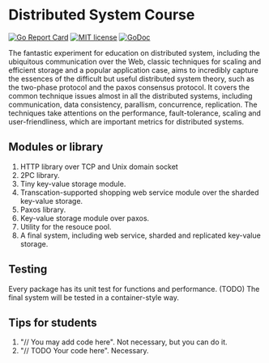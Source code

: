 # Distributed System Course

[![Go Report Card](https://goreportcard.com/badge/github.com/andrewlee302/distributed-system)](https://goreportcard.com/report/github.com/andrewlee302/distributed-system)
[![MIT license](http://img.shields.io/badge/license-MIT-brightgreen.svg)](http://opensource.org/licenses/MIT)
[![GoDoc](https://godoc.org/github.com/andrewlee302/distributed-system?status.svg)](https://godoc.org/github.com/andrewlee302/distributed-system)

The fantastic experiment for education on distributed system, including
the ubiquitous communication over the Web, classic techniques for scaling and
efficient storage and a popular application case, aims to incredibly capture the 
essences of the difficult but useful distributed system theory, such 
as the two-phase protocol and the paxos consensus protocol. It covers the
common technique issues almost in all the distributed systems, including 
communication, data consistency, parallism, concurrence, replication. The 
techniques take attentions on the performance, fault-tolerance, scaling and
user-friendliness, which are important metrics for distributed systems.

## Modules or library

1. HTTP library over TCP and Unix domain socket
2. 2PC library.
3. Tiny key-value storage module.
4. Transcation-supported shopping web service module over the sharded 
key-value storage.
5. Paxos library.
6. Key-value storage module over paxos.
7. Utility for the resouce pool.
7. A final system, including web service, sharded and replicated key-value 
storage.

## Testing
Every package has its unit test for functions and performance. (TODO) The final 
system will be tested in a container-style way.

## Tips for students
1. "// You may add code here". Not necessary, but you can do it.
2. "// TODO Your code here". Necessary.